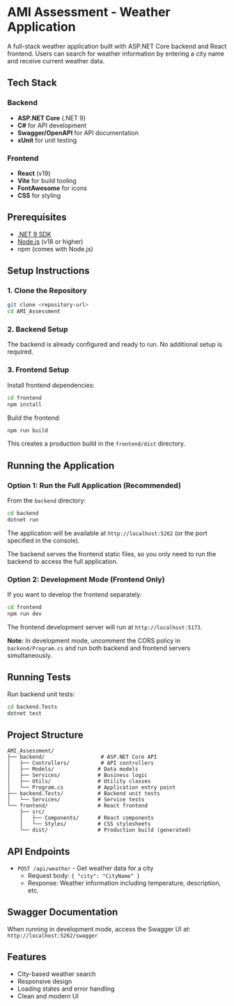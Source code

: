# AMI Assessment - Weather Application

A full-stack weather application built with ASP.NET Core backend and React frontend. Users can search for weather information by entering a city name and receive current weather data.

## Tech Stack

### Backend
- **ASP.NET Core** (.NET 9)
- **C#** for API development
- **Swagger/OpenAPI** for API documentation
- **xUnit** for unit testing

### Frontend
- **React** (v19)
- **Vite** for build tooling
- **FontAwesome** for icons
- **CSS** for styling

## Prerequisites

- [.NET 9 SDK](https://dotnet.microsoft.com/download)
- [Node.js](https://nodejs.org/) (v18 or higher)
- npm (comes with Node.js)

## Setup Instructions

### 1. Clone the Repository

```bash
git clone <repository-url>
cd AMI_Assessment
```

### 2. Backend Setup

The backend is already configured and ready to run. No additional setup is required.

### 3. Frontend Setup

Install frontend dependencies:

```bash
cd frontend
npm install
```

Build the frontend:

```bash
npm run build
```

This creates a production build in the `frontend/dist` directory.

## Running the Application

### Option 1: Run the Full Application (Recommended)

From the `backend` directory:

```bash
cd backend
dotnet run
```

The application will be available at `http://localhost:5262` (or the port specified in the console).

The backend serves the frontend static files, so you only need to run the backend to access the full application.

### Option 2: Development Mode (Frontend Only)

If you want to develop the frontend separately:

```bash
cd frontend
npm run dev
```

The frontend development server will run at `http://localhost:5173`.

**Note:** In development mode, uncomment the CORS policy in `backend/Program.cs` and run both backend and frontend servers simultaneously.

## Running Tests

Run backend unit tests:

```bash
cd backend.Tests
dotnet test
```

## Project Structure

```
AMI_Assessment/
├── backend/                  # ASP.NET Core API
│   ├── Controllers/          # API controllers
│   ├── Models/              # Data models
│   ├── Services/            # Business logic
│   ├── Utils/               # Utility classes
│   └── Program.cs           # Application entry point
├── backend.Tests/           # Backend unit tests
│   └── Services/            # Service tests
└── frontend/                # React frontend
    ├── src/
    │   ├── Components/      # React components
    │   └── Styles/          # CSS stylesheets
    └── dist/                # Production build (generated)
```

## API Endpoints

- `POST /api/weather` - Get weather data for a city
  - Request body: `{ "city": "CityName" }`
  - Response: Weather information including temperature, description, etc.

## Swagger Documentation

When running in development mode, access the Swagger UI at:
`http://localhost:5262/swagger`

## Features

- City-based weather search
- Responsive design
- Loading states and error handling
- Clean and modern UI
